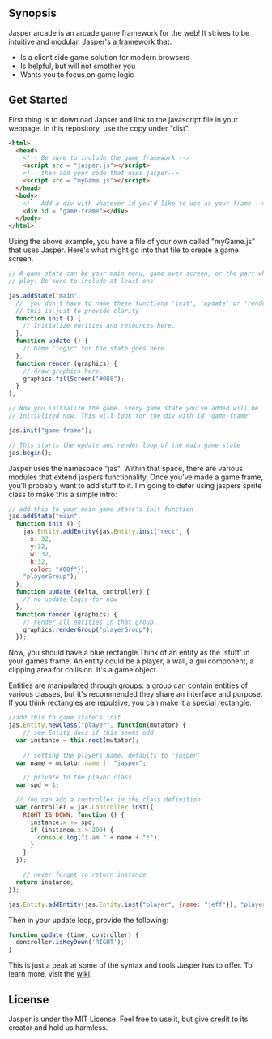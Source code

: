 ## Synopsis

Jasper arcade is an arcade game framework for the web! It strives to
be intuitive and modular. Jasper's a framework that:

<ul>
  <li> Is a client side game solution for modern browsers</li>
  <li> Is helpful, but will not smother you </li>
  <li> Wants you to focus on game logic </li>
</ul>

## Get Started
First thing is to download Japser and link to the javascript file in
your webpage. In this repository, use the copy under "dist".

```html
<html>
  <head>
    <!-- Be sure to include the game framework -->
    <script src = "jasper.js"></script>
    <!-- then add your code that uses jasper-->
    <script src = "myGame.js"></script>
  </head>
  <body>
    <!-- Add a div with whatever id you'd like to use as your frame -->
    <div id = "game-frame"></div>
  </body>
</html>
```
Using the above example, you have a file of your own called
"myGame.js" that uses Jasper. Here's what might go into that file to create
a game screen.

```js
// A game state can be your main menu, game over screen, or the part where you
// play. Be sure to include at least one.

jas.addState("main",
  //  you don't have to name these functions 'init', 'update' or 'render'
  // this is just to provide clarity
  function init () {
    // Initialize entities and resources here.
  },
  function update () {
    // Game "logic" for the state goes here
  },
  function render (graphics) {
    // draw graphics here.
    graphics.fillScreen("#088");
  }
);

// Now you initialize the game. Every game state you've added will be
// initialized now. This will look for the div with id "game-frame"

jas.init("game-frame");

// This starts the update and render loop of the main game state
jas.begin();
```

Jasper uses the namespace "jas". Within that space, there are various
modules that extend jaspers functionality. Once you've made a game frame,
you'll probably want to add stuff to it. I'm going to defer using jaspers 
sprite class to make this a simple intro:

```js
// add this to your main game state's init function
jas.addState("main",
  function init () {
    jas.Entity.addEntity(jas.Entity.inst("rect", {
      x: 32,
      y:32, 
      w: 32, 
      h:32, 
      color: "#00f"}),
    "playerGroup");
  },
  function update (delta, controller) {
    // no update logic for now
  },
  function render (graphics) {
    // render all entities in that group.
    graphics.renderGroup("playerGroup");
  });
```

Now, you should have a blue rectangle.Think of an entity as the 'stuff' in your games frame. An entity could be a player, a wall, a gui component, a clipping area for collision. It's a game object.

Entities are manipulated through groups. a group can contain entities of various classes, but it's recommended they share an interface and purpose. If you think rectangles are repulsive, you can make it a special rectangle:

```js
//add this to game state's init
jas.Entity.newClass("player", function(mutator) {
	// see Entity docs if this seems odd
  var instance = this.rect(mutator);  
  
	// setting the players name. defaults to 'jasper'
  var name = mutator.name || "jasper";

	// private to the player class
  var spd = 1;

  // You can add a controller in the class definition
  var controller = jas.Controller.inst({
    RIGHT_IS_DOWN: function () {
      instance.x += spd;
      if (instance.x > 200) {
        console.log("I am " + name + "!");
      }
    }
  });

	// never forget to return instance
  return instance;
});

jas.Entity.addEntity(jas.Entity.inst("player", {name: "jeff"}), "playerGroup");
```
Then in your update loop, provide the following:

```js
function update (time, controller) {
  controller.isKeyDown('RIGHT');
}
```
This is just a peak at some of the syntax and tools Jasper has to
offer. To learn more, visit the
[wiki](https://github.com/thrakish/jasper/wiki).

## License

Jasper is under the MIT License. Feel free to use it, but give
credit to its creator and hold us harmless.
